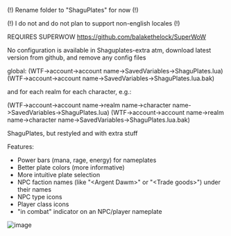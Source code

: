 (!) Rename folder to "ShaguPlates" for now (!)

(!) I do not and do not plan to support non-english locales (!)

REQUIRES SUPERWOW https://github.com/balakethelock/SuperWoW

No configuration is available in Shaguplates-extra atm, download latest version from github, and remove any config files 

global:
(WTF->account->account name->SavedVariables->ShaguPlates.lua)
(WTF->account->account name->SavedVariables->ShaguPlates.lua.bak)

and for each realm for each character, e.g.:

(WTF->account->account name->realm name->character name->SavedVariables->ShaguPlates.lua)
(WTF->account->account name->realm name->character name->SavedVariables->ShaguPlates.lua.bak)

ShaguPlates, but restyled and with extra stuff

Features:

- Power bars (mana, rage, energy) for nameplates
- Better plate colors (more informative)
- More intuitive plate selection
- NPC faction names (like "\<Argent Dawm\>" or "\<Trade goods\>") under their names
- NPC type icons
- Player class icons
- "in combat" indicator on an NPC/player nameplate


![image](https://github.com/user-attachments/assets/8842a386-0df2-40db-864f-4d4fbe3c20b2)
